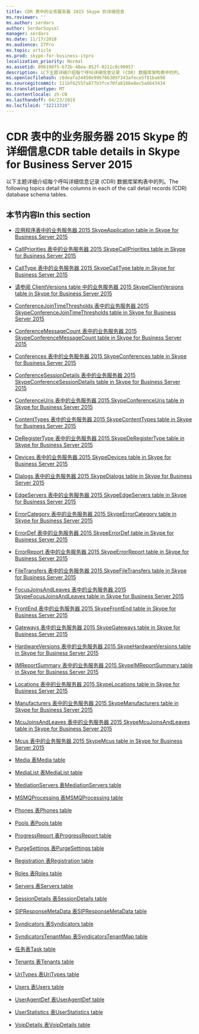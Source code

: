 ```yaml
---
title: CDR 表中的业务服务器 2015 Skype 的详细信息
ms.reviewer: ''
ms.author: serdars
author: SerdarSoysal
manager: serdars
ms.date: 11/17/2018
ms.audience: ITPro
ms.topic: article
ms.prod: skype-for-business-itpro
localization_priority: Normal
ms.assetid: 896198f5-672b-48ea-852f-0211c0c90857
description: 以下主题详细介绍每个呼叫详细信息记录 (CDR) 数据库架构表中的列。
ms.openlocfilehash: c6deafa34450e996766389f343afece5f81ba698
ms.sourcegitcommit: 111bf6255fa877b3fce70fa8166e8ec5a6643434
ms.translationtype: MT
ms.contentlocale: zh-CN
ms.lasthandoff: 04/23/2019
ms.locfileid: "32213310"
---
```

# <a name="cdr-table-details-in-skype-for-business-server-2015"></a><span data-ttu-id="4be75-103">CDR 表中的业务服务器 2015 Skype 的详细信息</span><span class="sxs-lookup"><span data-stu-id="4be75-103">CDR table details in Skype for Business Server 2015</span></span>
 
<span data-ttu-id="4be75-104">以下主题详细介绍每个呼叫详细信息记录 (CDR) 数据库架构表中的列。</span><span class="sxs-lookup"><span data-stu-id="4be75-104">The following topics detail the columns in each of the call detail records (CDR) database schema tables.</span></span>
  
## <a name="in-this-section"></a><span data-ttu-id="4be75-105">本节内容</span><span class="sxs-lookup"><span data-stu-id="4be75-105">In this section</span></span>

- [<span data-ttu-id="4be75-106">应用程序表中的业务服务器 2015 Skype</span><span class="sxs-lookup"><span data-stu-id="4be75-106">Application table in Skype for Business Server 2015</span></span>](application.md)
    
- [<span data-ttu-id="4be75-107">CallPriorities 表中的业务服务器 2015 Skype</span><span class="sxs-lookup"><span data-stu-id="4be75-107">CallPriorities table in Skype for Business Server 2015</span></span>](callpriorities.md)
    
- [<span data-ttu-id="4be75-108">CallType 表中的业务服务器 2015 Skype</span><span class="sxs-lookup"><span data-stu-id="4be75-108">CallType table in Skype for Business Server 2015</span></span>](calltype.md)
    
- [<span data-ttu-id="4be75-109">请参阅 ClientVersions table 中的业务服务器 2015 Skype</span><span class="sxs-lookup"><span data-stu-id="4be75-109">ClientVersions table in Skype for Business Server 2015</span></span>](clientversions.md)
    
- [<span data-ttu-id="4be75-110">ConferenceJoinTimeThresholds 表中的业务服务器 2015 Skype</span><span class="sxs-lookup"><span data-stu-id="4be75-110">ConferenceJoinTimeThresholds table in Skype for Business Server 2015</span></span>](conferencejointimethresholds.md)
    
- [<span data-ttu-id="4be75-111">ConferenceMessageCount 表中的业务服务器 2015 Skype</span><span class="sxs-lookup"><span data-stu-id="4be75-111">ConferenceMessageCount table in Skype for Business Server 2015</span></span>](conferencemessagecount.md)
    
- [<span data-ttu-id="4be75-112">Conferences 表中的业务服务器 2015 Skype</span><span class="sxs-lookup"><span data-stu-id="4be75-112">Conferences table in Skype for Business Server 2015</span></span>](conferences.md)
    
- [<span data-ttu-id="4be75-113">ConferenceSessionDetails 表中的业务服务器 2015 Skype</span><span class="sxs-lookup"><span data-stu-id="4be75-113">ConferenceSessionDetails table in Skype for Business Server 2015</span></span>](conferencesessiondetails-0.md)
    
- [<span data-ttu-id="4be75-114">ConferenceUris 表中的业务服务器 2015 Skype</span><span class="sxs-lookup"><span data-stu-id="4be75-114">ConferenceUris table in Skype for Business Server 2015</span></span>](conferenceuris.md)
    
- [<span data-ttu-id="4be75-115">ContentTypes 表中的业务服务器 2015 Skype</span><span class="sxs-lookup"><span data-stu-id="4be75-115">ContentTypes table in Skype for Business Server 2015</span></span>](contenttypes.md)
    
- [<span data-ttu-id="4be75-116">DeRegisterType 表中的业务服务器 2015 Skype</span><span class="sxs-lookup"><span data-stu-id="4be75-116">DeRegisterType table in Skype for Business Server 2015</span></span>](deregistertype.md)
    
- [<span data-ttu-id="4be75-117">Devices 表中的业务服务器 2015 Skype</span><span class="sxs-lookup"><span data-stu-id="4be75-117">Devices table in Skype for Business Server 2015</span></span>](devices.md)
    
- [<span data-ttu-id="4be75-118">Dialogs 表中的业务服务器 2015 Skype</span><span class="sxs-lookup"><span data-stu-id="4be75-118">Dialogs table in Skype for Business Server 2015</span></span>](dialogs.md)
    
- [<span data-ttu-id="4be75-119">EdgeServers 表中的业务服务器 2015 Skype</span><span class="sxs-lookup"><span data-stu-id="4be75-119">EdgeServers table in Skype for Business Server 2015</span></span>](edgeservers.md)
    
- [<span data-ttu-id="4be75-120">ErrorCategory 表中的业务服务器 2015 Skype</span><span class="sxs-lookup"><span data-stu-id="4be75-120">ErrorCategory table in Skype for Business Server 2015</span></span>](errorcategory.md)
    
- [<span data-ttu-id="4be75-121">ErrorDef 表中的业务服务器 2015 Skype</span><span class="sxs-lookup"><span data-stu-id="4be75-121">ErrorDef table in Skype for Business Server 2015</span></span>](errordef.md)
    
- [<span data-ttu-id="4be75-122">ErrorReport 表中的业务服务器 2015 Skype</span><span class="sxs-lookup"><span data-stu-id="4be75-122">ErrorReport table in Skype for Business Server 2015</span></span>](errorreport.md)
    
- [<span data-ttu-id="4be75-123">FileTransfers 表中的业务服务器 2015 Skype</span><span class="sxs-lookup"><span data-stu-id="4be75-123">FileTransfers table in Skype for Business Server 2015</span></span>](filetransfers-0.md)
    
- [<span data-ttu-id="4be75-124">FocusJoinsAndLeaves 表中的业务服务器 2015 Skype</span><span class="sxs-lookup"><span data-stu-id="4be75-124">FocusJoinsAndLeaves table in Skype for Business Server 2015</span></span>](focusjoinsandleaves.md)
    
- [<span data-ttu-id="4be75-125">FrontEnd 表中的业务服务器 2015 Skype</span><span class="sxs-lookup"><span data-stu-id="4be75-125">FrontEnd table in Skype for Business Server 2015</span></span>](frontend.md)
    
- [<span data-ttu-id="4be75-126">Gateways 表中的业务服务器 2015 Skype</span><span class="sxs-lookup"><span data-stu-id="4be75-126">Gateways table in Skype for Business Server 2015</span></span>](gateways.md)
    
- [<span data-ttu-id="4be75-127">HardwareVersions 表中的业务服务器 2015 Skype</span><span class="sxs-lookup"><span data-stu-id="4be75-127">HardwareVersions table in Skype for Business Server 2015</span></span>](hardwareversions.md)
    
- [<span data-ttu-id="4be75-128">IMReportSummary 表中的业务服务器 2015 Skype</span><span class="sxs-lookup"><span data-stu-id="4be75-128">IMReportSummary table in Skype for Business Server 2015</span></span>](imreportsummary.md)
    
- [<span data-ttu-id="4be75-129">Locations 表中的业务服务器 2015 Skype</span><span class="sxs-lookup"><span data-stu-id="4be75-129">Locations table in Skype for Business Server 2015</span></span>](locations.md)
    
- [<span data-ttu-id="4be75-130">Manufacturers 表中的业务服务器 2015 Skype</span><span class="sxs-lookup"><span data-stu-id="4be75-130">Manufacturers table in Skype for Business Server 2015</span></span>](manufacturers.md)
    
- [<span data-ttu-id="4be75-131">McuJoinsAndLeaves 表中的业务服务器 2015 Skype</span><span class="sxs-lookup"><span data-stu-id="4be75-131">McuJoinsAndLeaves table in Skype for Business Server 2015</span></span>](mcujoinsandleaves.md)
    
- [<span data-ttu-id="4be75-132">Mcus 表中的业务服务器 2015 Skype</span><span class="sxs-lookup"><span data-stu-id="4be75-132">Mcus table in Skype for Business Server 2015</span></span>](mcus.md)
    
- [<span data-ttu-id="4be75-133">Media 表</span><span class="sxs-lookup"><span data-stu-id="4be75-133">Media table</span></span>](media.md)
    
- [<span data-ttu-id="4be75-134">MediaList 表</span><span class="sxs-lookup"><span data-stu-id="4be75-134">MediaList table</span></span>](medialist.md)
    
- [<span data-ttu-id="4be75-135">MediationServers 表</span><span class="sxs-lookup"><span data-stu-id="4be75-135">MediationServers table</span></span>](mediationservers.md)
    
- [<span data-ttu-id="4be75-136">MSMQProcessing 表</span><span class="sxs-lookup"><span data-stu-id="4be75-136">MSMQProcessing table</span></span>](msmqprocessing.md)
    
- [<span data-ttu-id="4be75-137">Phones 表</span><span class="sxs-lookup"><span data-stu-id="4be75-137">Phones table</span></span>](phones.md)
    
- [<span data-ttu-id="4be75-138">Pools 表</span><span class="sxs-lookup"><span data-stu-id="4be75-138">Pools table</span></span>](pools.md)
    
- [<span data-ttu-id="4be75-139">ProgressReport 表</span><span class="sxs-lookup"><span data-stu-id="4be75-139">ProgressReport table</span></span>](progressreport.md)
    
- [<span data-ttu-id="4be75-140">PurgeSettings 表</span><span class="sxs-lookup"><span data-stu-id="4be75-140">PurgeSettings table</span></span>](purgesettings.md)
    
- [<span data-ttu-id="4be75-141">Registration 表</span><span class="sxs-lookup"><span data-stu-id="4be75-141">Registration table</span></span>](registration.md)
    
- [<span data-ttu-id="4be75-142">Roles 表</span><span class="sxs-lookup"><span data-stu-id="4be75-142">Roles table</span></span>](roles.md)
    
- [<span data-ttu-id="4be75-143">Servers 表</span><span class="sxs-lookup"><span data-stu-id="4be75-143">Servers table</span></span>](servers.md)
    
- [<span data-ttu-id="4be75-144">SessionDetails 表</span><span class="sxs-lookup"><span data-stu-id="4be75-144">SessionDetails table</span></span>](sessiondetails.md)
    
- [<span data-ttu-id="4be75-145">SIPResponseMetaData 表</span><span class="sxs-lookup"><span data-stu-id="4be75-145">SIPResponseMetaData table</span></span>](sipresponsemetadata.md)
    
- [<span data-ttu-id="4be75-146">Syndicators 表</span><span class="sxs-lookup"><span data-stu-id="4be75-146">Syndicators table</span></span>](syndicators.md)
    
- [<span data-ttu-id="4be75-147">SyndicatorsTenantMap 表</span><span class="sxs-lookup"><span data-stu-id="4be75-147">SyndicatorsTenantMap table</span></span>](syndicatorstenantmap.md)
    
- [<span data-ttu-id="4be75-148">任务表</span><span class="sxs-lookup"><span data-stu-id="4be75-148">Task table</span></span>](task.md)
    
- [<span data-ttu-id="4be75-149">Tenants 表</span><span class="sxs-lookup"><span data-stu-id="4be75-149">Tenants table</span></span>](tenants.md)
    
- [<span data-ttu-id="4be75-150">UriTypes 表</span><span class="sxs-lookup"><span data-stu-id="4be75-150">UriTypes table</span></span>](uritypes.md)
    
- [<span data-ttu-id="4be75-151">Users 表</span><span class="sxs-lookup"><span data-stu-id="4be75-151">Users table</span></span>](users.md)
    
- [<span data-ttu-id="4be75-152">UserAgentDef 表</span><span class="sxs-lookup"><span data-stu-id="4be75-152">UserAgentDef table</span></span>](useragentdef.md)
    
- [<span data-ttu-id="4be75-153">UserStatistics 表</span><span class="sxs-lookup"><span data-stu-id="4be75-153">UserStatistics table</span></span>](userstatistics.md)
    
- [<span data-ttu-id="4be75-154">VoipDetails 表</span><span class="sxs-lookup"><span data-stu-id="4be75-154">VoipDetails table</span></span>](voipdetails-0.md)
    


